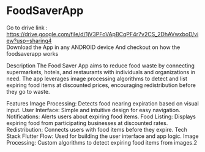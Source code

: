 # FoodSaverApp

Go to drive link : https://drive.google.com/file/d/1jV3PFoVApBCqPF4r7v2CS_2DhAVwxboD/view?usp=sharing4  
Download the App in any ANDROID device
And checkout on how the foodsaverapp works

Description
The Food Saver App aims to reduce food waste by connecting supermarkets, hotels, and restaurants with individuals and organizations in need. The app leverages image processing algorithms to detect and list expiring food items at discounted prices, encouraging redistribution before they go to waste.

Features
Image Processing: Detects food nearing expiration based on visual input.
User Interface: Simple and intuitive design for easy navigation.
Notifications: Alerts users about expiring food items.
Food Listing: Displays expiring food from participating businesses at discounted rates.
Redistribution: Connects users with food items before they expire.
Tech Stack
Flutter Flow: Used for building the user interface and app logic.
Image Processing: Custom algorithms to detect expiring food items from images.2
